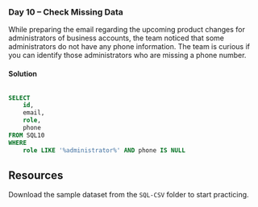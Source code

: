 ### Day 10 – Check Missing Data

While preparing the email regarding the upcoming product changes for administrators of business accounts, the team noticed that some administrators do not have any phone information. The team is curious if you can identify those administrators who are missing a phone number.

#### Solution
```sql

SELECT 
    id,
    email,
    role,
    phone
FROM SQL10
WHERE
    role LIKE '%administrator%' AND phone IS NULL
```

## Resources

Download the sample dataset from the `SQL-CSV` folder to start practicing.



